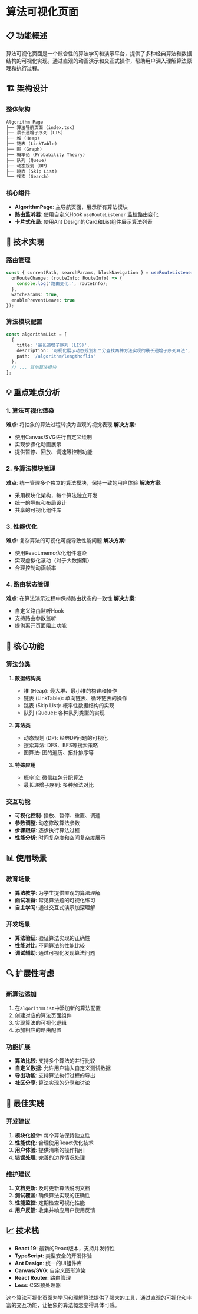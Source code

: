 # 算法可视化页面

## 📋 功能概述

算法可视化页面是一个综合性的算法学习和演示平台，提供了多种经典算法和数据结构的可视化实现。通过直观的动画演示和交互式操作，帮助用户深入理解算法原理和执行过程。

## 🏗️ 架构设计

### 整体架构
```md
Algorithm Page
├── 算法导航页面 (index.tsx)
├── 最长递增子序列 (LIS)
├── 堆 (Heap)
├── 链表 (LinkTable)
├── 图 (Graph)
├── 概率论 (Probability Theory)
├── 队列 (Queue)
├── 动态规划 (DP)
├── 跳表 (Skip List)
└── 搜索 (Search)
```

### 核心组件
- **AlgorithmPage**: 主导航页面，展示所有算法模块
- **路由监听器**: 使用自定义Hook `useRouteListener` 监控路由变化
- **卡片式布局**: 使用Ant Design的Card和List组件展示算法列表

## 🔧 技术实现

### 路由管理
```typescript
const { currentPath, searchParams, blockNavigation } = useRouteListener({
  onRouteChange: (routeInfo: RouteInfo) => {
    console.log('路由变化:', routeInfo);
  },
  watchParams: true,
  enablePreventLeave: true
});
```

### 算法模块配置
```typescript
const algorithmList = [
  {
    title: '最长递增子序列 (LIS)',
    description: '可视化展示动态规划和二分查找两种方法实现的最长递增子序列算法',
    path: '/algorithm/lengthoflis'
  },
  // ... 其他算法模块
];
```

## 💡 重点难点分析

### 1. 算法可视化渲染
**难点**: 将抽象的算法过程转换为直观的视觉表现
**解决方案**:
- 使用Canvas/SVG进行自定义绘制
- 实现步骤化动画展示
- 提供暂停、回放、调速等控制功能

### 2. 多算法模块管理
**难点**: 统一管理多个独立的算法模块，保持一致的用户体验
**解决方案**:
- 采用模块化架构，每个算法独立开发
- 统一的导航和布局设计
- 共享的可视化组件库

### 3. 性能优化
**难点**: 复杂算法的可视化可能导致性能问题
**解决方案**:
- 使用React.memo优化组件渲染
- 实现虚拟化滚动（对于大数据集）
- 合理控制动画帧率

### 4. 路由状态管理
**难点**: 在算法演示过程中保持路由状态的一致性
**解决方案**:
- 自定义路由监听Hook
- 支持路由参数监听
- 提供离开页面阻止功能

## 🚀 核心功能

### 算法分类
1. **数据结构类**
   - 堆 (Heap): 最大堆、最小堆的构建和操作
   - 链表 (LinkTable): 单向链表、循环链表的操作
   - 跳表 (Skip List): 概率性数据结构的实现
   - 队列 (Queue): 各种队列类型的实现

2. **算法类**
   - 动态规划 (DP): 经典DP问题的可视化
   - 搜索算法: DFS、BFS等搜索策略
   - 图算法: 图的遍历、拓扑排序等

3. **特殊应用**
   - 概率论: 微信红包分配算法
   - 最长递增子序列: 多种解法对比

### 交互功能
- **可视化控制**: 播放、暂停、重置、调速
- **参数调整**: 动态修改算法参数
- **步骤跟踪**: 逐步执行算法过程
- **性能分析**: 时间复杂度和空间复杂度展示

## 📊 使用场景

### 教育场景
- **算法教学**: 为学生提供直观的算法理解
- **面试准备**: 常见算法题的可视化练习
- **自主学习**: 通过交互式演示加深理解

### 开发场景
- **算法验证**: 验证算法实现的正确性
- **性能对比**: 不同算法的性能比较
- **调试辅助**: 通过可视化发现算法问题

## 🔍 扩展性考虑

### 新算法添加
1. 在`algorithmList`中添加新的算法配置
2. 创建对应的算法页面组件
3. 实现算法的可视化逻辑
4. 添加相应的路由配置

### 功能扩展
- **算法比较**: 支持多个算法的并行比较
- **自定义数据**: 允许用户输入自定义测试数据
- **导出功能**: 支持算法执行过程的导出
- **社区分享**: 算法实现的分享和讨论

## 🎯 最佳实践

### 开发建议
1. **模块化设计**: 每个算法保持独立性
2. **性能优化**: 合理使用React优化技术
3. **用户体验**: 提供清晰的操作指引
4. **错误处理**: 完善的边界情况处理

### 维护建议
1. **文档更新**: 及时更新算法说明文档
2. **测试覆盖**: 确保算法实现的正确性
3. **性能监控**: 定期检查可视化性能
4. **用户反馈**: 收集并响应用户使用反馈

## 📈 技术栈

- **React 19**: 最新的React版本，支持并发特性
- **TypeScript**: 类型安全的开发体验
- **Ant Design**: 统一的UI组件库
- **Canvas/SVG**: 自定义图形渲染
- **React Router**: 路由管理
- **Less**: CSS预处理器

这个算法可视化页面为学习和理解算法提供了强大的工具，通过直观的可视化和丰富的交互功能，让抽象的算法概念变得具体可感。